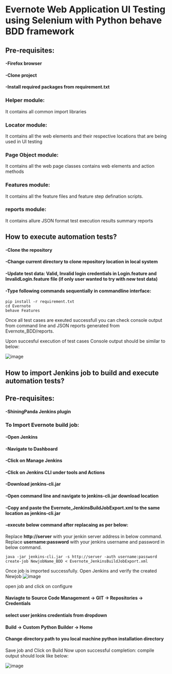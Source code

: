 # Evernote Web Application UI Testing using Selenium with Python behave BDD framework
## Pre-requisites:
#### -Firefox browser
#### -Clone project
#### -Install required packages from requirement.txt

### Helper module:
It contains all common import libraries
### Locator module:
It contains all the web elements and their respective locations that are being used in UI testing
### Page Object module:
It contains all the web page classes contains web elements and action methods
### Features module:
It contains all the feature files and feature step defination scripts.
### reports module:
It contains allure JSON format test execution results summary reports
## How to execute automation tests?
#### -Clone the repository
#### -Change current directory to clone repository location in local system
#### -Update test data: Valid, Invalid login credentials in Login.feature and InvalidLogin.feature file (if only user wanted to try with new test data)
#### -Type following commands sequentially in commandline interface:
```
pip install -r requirement.txt
cd Evernote
behave Features
```
Once all test cases are exeuted successfull you can check console output from command line and JSON reports generated from Evernote_BDD/reports.

Upon succesful execution of test cases Console output should be similar to below:

![image](https://user-images.githubusercontent.com/105941762/169699959-28bfe7e2-af0d-465c-9b28-b9c9abc97e45.png)


## How to import Jenkins job to build and execute automation tests?
## Pre-requisites:
#### -ShiningPanda Jenkins plugin

### To Import Evernote build job:

#### -Open Jenkins
#### -Navigate to Dashboard
#### -Click on Manage Jenkins
#### -Click on Jenkins CLI under tools and Actions
#### -Download jenkins-cli.jar
#### -Open command line and navigate to jenkins-cli.jar download location
#### -Copy and paste the Evernote_JenkinsBuildJobExport.xml to the same location as jenkins-cli.jar
#### -execute below command after replacaing as per below:
Replace **http://server** with your jenkin server address in below command.
Replace **username:password** with your jenkins username and password in below command.
```
java -jar jenkins-cli.jar -s http://server -auth username:password create-job NewjobName_BDD < Evernote_JenkinsBuildJobExport.xml
```

Once job is imported successfully.
Open Jenkins and verify the created Newjob
![image](https://user-images.githubusercontent.com/105941762/169702044-0365ca82-5e81-4b1d-a682-9d86e25ae720.png)


open job and click on configure
#### Naviagte to Source Code Management -> GIT -> Repositories -> Credentials
#### select user jenkins credentials from dropdown
#### Build -> Custom Python Builder -> Home
#### Change directory path to you local machine python installation directory

Save job and Click on Build Now
upon successful completion: compile output should look like below:

![image](https://user-images.githubusercontent.com/105941762/169700748-579dccba-5517-4299-a9ee-05466f74724c.png)

